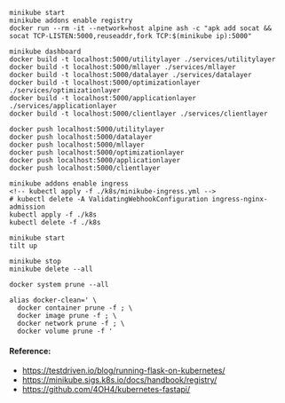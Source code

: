 ```
minikube start
minikube addons enable registry
docker run --rm -it --network=host alpine ash -c "apk add socat && socat TCP-LISTEN:5000,reuseaddr,fork TCP:$(minikube ip):5000"
```

```
minikube dashboard
docker build -t localhost:5000/utilitylayer ./services/utilitylayer
docker build -t localhost:5000/mllayer ./services/mllayer
docker build -t localhost:5000/datalayer ./services/datalayer
docker build -t localhost:5000/optimizationlayer ./services/optimizationlayer
docker build -t localhost:5000/applicationlayer ./services/applicationlayer
docker build -t localhost:5000/clientlayer ./services/clientlayer
```

```
docker push localhost:5000/utilitylayer
docker push localhost:5000/datalayer
docker push localhost:5000/mllayer
docker push localhost:5000/optimizationlayer
docker push localhost:5000/applicationlayer
docker push localhost:5000/clientlayer
```


```
minikube addons enable ingress
<!-- kubectl apply -f ./k8s/minikube-ingress.yml -->
# kubectl delete -A ValidatingWebhookConfiguration ingress-nginx-admission
kubectl apply -f ./k8s
kubectl delete -f ./k8s
```


```
minikube start
tilt up
```



```
minikube stop
minikube delete --all
```

`docker system prune --all`

```
alias docker-clean=' \
  docker container prune -f ; \
  docker image prune -f ; \
  docker network prune -f ; \
  docker volume prune -f '
```


#### Reference:
* https://testdriven.io/blog/running-flask-on-kubernetes/
* https://minikube.sigs.k8s.io/docs/handbook/registry/
* https://github.com/4OH4/kubernetes-fastapi/
